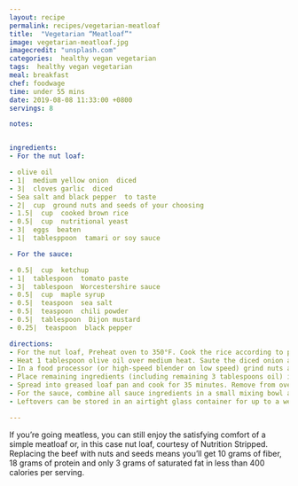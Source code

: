 ```yaml
---
layout: recipe
permalink: recipes/vegetarian-meatloaf
title:  "Vegetarian “Meatloaf”"
image: vegetarian-meatloaf.jpg
imagecredit: "unsplash.com"
categories:  healthy vegan vegetarian
tags:  healthy vegan vegetarian
meal: breakfast
chef: foodwage
time: under 55 mins
date: 2019-08-08 11:33:00 +0800
servings: 8

notes:


ingredients:
- For the nut loaf:

- olive oil
- 1|  medium yellow onion  diced
- 3|  cloves garlic  diced
- Sea salt and black pepper  to taste
- 2|  cup  ground nuts and seeds of your choosing
- 1.5|  cup  cooked brown rice
- 0.5|  cup  nutritional yeast
- 3|  eggs  beaten
- 1|  tablesppoon  tamari or soy sauce

- For the sauce:

- 0.5|  cup  ketchup
- 1|  tablespoon  tomato paste
- 3|  tablespoon  Worcestershire sauce
- 0.5|  cup  maple syrup
- 0.5|  teaspoon  sea salt
- 0.5|  teaspoon  chili powder
- 0.5|  tablespoon  Dijon mustard
- 0.25|  teaspoon  black pepper

directions:
- For the nut loaf, Preheat oven to 350°F. Cook the rice according to package directions.
- Heat 1 tablespoon olive oil over medium heat. Saute the diced onion and celery until soft and translucent. Add garlic and saute another minute. Season with sea salt and black pepper, to taste.
- In a food processor (or high-speed blender on low speed) grind nuts and seeds to a coarse texture, being careful not to over blend into nut butter.
- Place remaining ingredients (including remaining 3 tablespoons oil) in a food processor and pulse to combine or mix all ingredients in a large bowl.
- Spread into greased loaf pan and cook for 35 minutes. Remove from oven and cover with sauce. Return to oven and continue cooking for 5–8 minutes or until the sauce has thickened.
- For the sauce, combine all sauce ingredients in a small mixing bowl and whisk together.
- Leftovers can be stored in an airtight glass container for up to a week. Reheat in the oven or on a skillet until warmed through.

---
```


If you’re going meatless, you can still enjoy the satisfying comfort of a simple meatloaf or, in this case nut loaf, courtesy of Nutrition Stripped. Replacing the beef with nuts and seeds means you’ll get 10 grams of fiber, 18 grams of protein and only 3 grams of saturated fat in less than 400 calories per serving.